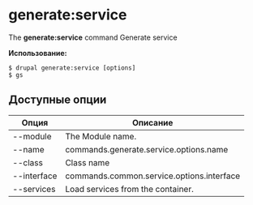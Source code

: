 # generate:service
The **generate:service** command Generate service

**Использование:**
```
$ drupal generate:service [options] 
$ gs  
```

## Доступные опции
Опция | Описание
-------|-------------
--module | The Module name.
--name | commands.generate.service.options.name
--class | Class name
--interface | commands.common.service.options.interface
--services | Load services from the container.
